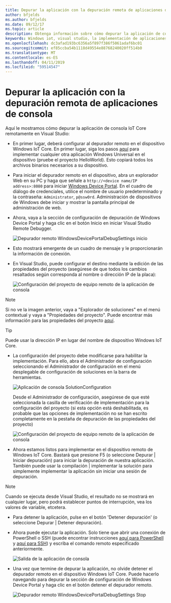 ```yaml
---
title: Depurar la aplicación con la depuración remota de aplicaciones de consola
author: bfjelds
ms.author: bfjelds
ms.date: 09/12/17
ms.topic: article
description: Obtenga información sobre cómo depurar la aplicación de consola IoT Core remotamente en Visual Studio de forma remota.
keywords: Windows iot, visual studio, la implementación de aplicaciones, la depuración remota
ms.openlocfilehash: dc3afad193bc6356a5f897f386f5061adaf6bc01
ms.sourcegitcommit: ef85ccba54b1118d49554e88768240020ff514b0
ms.translationtype: MT
ms.contentlocale: es-ES
ms.lasthandoff: 04/11/2019
ms.locfileid: "59514547"
---
```

# <a name="debug-your-app-using-remote-console-app-debugging"></a>Depurar la aplicación con la depuración remota de aplicaciones de consola

Aquí le mostramos cómo depurar la aplicación de consola IoT Core remotamente en Visual Studio:

* En primer lugar, deberá configurar al depurador remoto en el dispositivo Windows IoT Core. En primer lugar, siga los pasos [aquí](AppDeployment.md) para implementar cualquier otra aplicación Windows Universal en el dispositivo (pruebe el proyecto HelloWorld). Esto copiará todos los archivos binarios necesarios a su dispositivo. 

* Para iniciar el depurador remoto en el dispositivo, abra un explorador Web en su PC y haga que señale a `http://<device name/IP address>:8080` para iniciar [Windows Device Portal](../manage-your-device/DevicePortal.md). En el cuadro de diálogo de credenciales, utilice el nombre de usuario predeterminado y la contraseña: `Administrator`, `p@ssw0rd`. Administración de dispositivos de Windows debe iniciar y mostrar la pantalla principal de administración de web.

* Ahora, vaya a la sección de configuración de depuración de Windows Device Portal y haga clic en el botón Inicio en iniciar Visual Studio Remote Debugger. 

    ![Depurador remoto WindowsDevicePortalDebugSettings inicio](../media/Console/device_portal_start_debugger.png)

* Esto mostrará emergente de un cuadro de mensaje y le proporcionarán la información de conexión. 

*  En Visual Studio, puede configurar el destino mediante la edición de las propiedades del proyecto (asegúrese de que todos los cambios resaltados según corresponda al nombre o dirección IP de la placa):

    ![Configuración del proyecto de equipo remoto de la aplicación de consola](../media/Console/console_project_settings.png)
    
> [!NOTE]
> Si no ve la imagen anterior, vaya a "Explorador de soluciones" en el menú contextual y vaya a "Propiedades del proyecto". Puede encontrar más información para las propiedades del proyecto [aquí](https://docs.microsoft.com/visualstudio/ide/managing-project-and-solution-properties?view=vs-2017).

> [!TIP]
> Puede usar la dirección IP en lugar del nombre de dispositivo Windows IoT Core.

* La configuración del proyecto debe modificarse para habilitar la implementación.  Para ello, abra el Administrador de configuración seleccionando el Administrador de configuración en el menú desplegable de configuración de soluciones en la barra de herramientas.

    ![Aplicación de consola SolutionConfiguration](../media/Console/configuration_management.png)

    Desde el Administrador de configuración, asegúrese de que esté seleccionada la casilla de verificación de implementación para la configuración del proyecto (si esta opción está deshabilitada, es probable que las opciones de implementación no se han escrito completamente en la pestaña de depuración de las propiedades del proyecto)

    ![Configuración del proyecto de equipo remoto de la aplicación de consola](../media/Console/deploy_checkbox.png)

* Ahora estamos listos para implementar en el dispositivo remoto de Windows IoT Core. Bastará que presione F5 (o seleccione Depurar \| Iniciar depuración) para iniciar la depuración de nuestra aplicación. También puede usar la compilación \| implementar la solución para simplemente implementar la aplicación sin iniciar una sesión de depuración.

> [!NOTE]
> Cuando se ejecuta desde Visual Studio, el resultado no se mostrará en cualquier lugar, pero podrá establecer puntos de interrupción, vea los valores de variable, etcetera.

* Para detener la aplicación, pulse en el botón 'Detener depuración' (o seleccione Depurar \| Detener depuración).

* Ahora puede ejecutar la aplicación.  Solo tiene que abrir una conexión de PowerShell o SSH (puede encontrar instrucciones [aquí para PowerShell](../connect-your-device/PowerShell.md) y [aquí para SSH](../connect-your-device/SSH.md)) y escriba el comando remoto especificado anteriormente.

    ![Salida de la aplicación de consola](../media/Console/console_output.png)

* Una vez que termine de depurar la aplicación, no olvide detener el depurador remoto en el dispositivo Windows IoT Core. Puede hacerlo navegando para depurar la sección de configuración de Windows Device Portal y haga clic en el botón detener el depurador remoto.

    ![Depurador remoto WindowsDevicePortalDebugSettings Stop](../media/Console/device_portal_stop_debugger.PNG)

